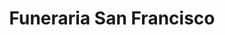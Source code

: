 ---
title: "Funeraria San Francisco"
url: /ciudad-satelite/funeraria-san-francisco/
shop: directores de funerarias
---